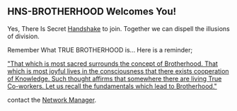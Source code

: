 ## HNS-BROTHERHOOD Welcomes You!

Yes, There Is Secret [Handshake](https://handshake.org/) to join. Together we can dispell the illusions of division. 

Remember What TRUE BROTHERHOOD is...
Here is a reminder;

["That which is most sacred surrounds the concept of Brotherhood.
That which is most joyful lives in the consciousness that there exists cooperation of Knowledge.
Such thought affirms that somewhere there are living True Co-workers.
Let us recall the fundamentals which lead to Brotherhood."](http://agniyoga.org/ay_en/Brotherhood.php)

contact the [Network Manager](http://admin.networkmanager/). 
